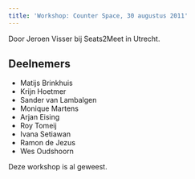 ```yaml
---
title: 'Workshop: Counter Space, 30 augustus 2011'
---
```


Door Jeroen Visser bij Seats2Meet in Utrecht.

## Deelnemers

-   Matijs Brinkhuis
-   Krijn Hoetmer
-   Sander van Lambalgen
-   Monique Martens
-   Arjan Eising
-   Roy Tomeij
-   Ivana Setiawan
-   Ramon de Jezus
-   Wes Oudshoorn

Deze workshop is al geweest. 

